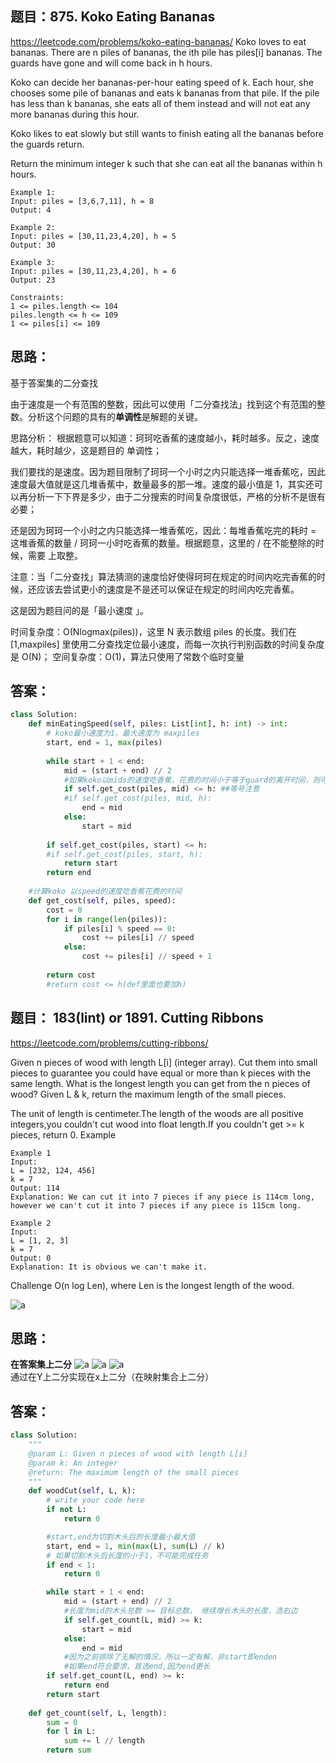 ## 题目：875. Koko Eating Bananas

https://leetcode.com/problems/koko-eating-bananas/
Koko loves to eat bananas. There are n piles of bananas, the ith pile has piles[i] bananas. The guards have gone and will come back in h hours.

Koko can decide her bananas-per-hour eating speed of k. Each hour, she chooses some pile of bananas and eats k bananas from that pile. If the pile has less than k bananas, she eats all of them instead and will not eat any more bananas during this hour.

Koko likes to eat slowly but still wants to finish eating all the bananas before the guards return.

Return the minimum integer k such that she can eat all the bananas within h hours.

```
Example 1:
Input: piles = [3,6,7,11], h = 8
Output: 4
```

```
Example 2:
Input: piles = [30,11,23,4,20], h = 5
Output: 30
```

```
Example 3:
Input: piles = [30,11,23,4,20], h = 6
Output: 23
```

```
Constraints:
1 <= piles.length <= 104
piles.length <= h <= 109
1 <= piles[i] <= 109
```
## 思路：
基于答案集的二分查找

由于速度是一个有范围的整数，因此可以使用「二分查找法」找到这个有范围的整数。分析这个问题的具有的**单调性**是解题的关键。

思路分析：
根据题意可以知道：珂珂吃香蕉的速度越小，耗时越多。反之，速度越大，耗时越少，这是题目的 单调性；

我们要找的是速度。因为题目限制了珂珂一个小时之内只能选择一堆香蕉吃，因此速度最大值就是这几堆香蕉中，数量最多的那一堆。速度的最小值是 1，其实还可以再分析一下下界是多少，由于二分搜索的时间复杂度很低，严格的分析不是很有必要；

还是因为珂珂一个小时之内只能选择一堆香蕉吃，因此：每堆香蕉吃完的耗时 = 这堆香蕉的数量 / 珂珂一小时吃香蕉的数量。根据题意，这里的 / 在不能整除的时候，需要 上取整。

注意：当「二分查找」算法猜测的速度恰好使得珂珂在规定的时间内吃完香蕉的时候，还应该去尝试更小的速度是不是还可以保证在规定的时间内吃完香蕉。

这是因为题目问的是「最小速度 」。

时间复杂度：O(Nlogmax(piles))，这里  N 表示数组 piles 的长度。我们在 [1,maxpiles] 里使用二分查找定位最小速度，而每一次执行判别函数的时间复杂度是 O(N)；
空间复杂度：O(1)，算法只使用了常数个临时变量

## 答案：
```python
class Solution:
    def minEatingSpeed(self, piles: List[int], h: int) -> int:
        # koko最小速度为1，最大速度为 maxpiles
        start, end = 1, max(piles)
        
        while start + 1 < end:
            mid = (start + end) // 2
            #如果koko以mids的速度吃香蕉，花费的时间小于等于guard的离开时间，则可以再慢点
            if self.get_cost(piles, mid) <= h: ##等号注意
            #if self.get_cost(piles, mid, h):
                end = mid
            else:
                start = mid
        
        if self.get_cost(piles, start) <= h:
        #if self.get_cost(piles, start, h):
            return start
        return end
    
    #计算koko 以speed的速度吃香蕉花费的时间
    def get_cost(self, piles, speed):
        cost = 0
        for i in range(len(piles)):
            if piles[i] % speed == 0:
                cost += piles[i] // speed 
            else:
                cost += piles[i] // speed + 1
                
        return cost
        #return cost <= h(def里面也要加h) 

```

## 题目： 183(lint) or 1891. Cutting Ribbons

https://leetcode.com/problems/cutting-ribbons/

Given n pieces of wood with length L[i] (integer array). Cut them into small pieces to guarantee you could have equal or more than k pieces with the same length. What is the longest length you can get from the n pieces of wood? Given L & k, return the maximum length of the small pieces.

The unit of length is centimeter.The length of the woods are all positive integers,you couldn't cut wood into float length.If you couldn't get >= k pieces, return 0.
Example
```
Example 1
Input:
L = [232, 124, 456]
k = 7
Output: 114
Explanation: We can cut it into 7 pieces if any piece is 114cm long, however we can't cut it into 7 pieces if any piece is 115cm long.
```

```
Example 2
Input:
L = [1, 2, 3]
k = 7
Output: 0
Explanation: It is obvious we can't make it.
```
Challenge
O(n log Len), where Len is the longest length of the wood.

![a](https://github.com/SSRRBB/Leetcode/blob/main/Images/68.png)

## 思路：
**在答案集上二分**
![a](https://github.com/SSRRBB/Leetcode/blob/main/Images/69.png)
![a](https://github.com/SSRRBB/Leetcode/blob/main/Images/70.png)
![a](https://github.com/SSRRBB/Leetcode/blob/main/Images/71.png)
通过在Y上二分实现在x上二分（在映射集合上二分）
## 答案：
```python
class Solution:
    """
    @param L: Given n pieces of wood with length L[i]
    @param k: An integer
    @return: The maximum length of the small pieces
    """
    def woodCut(self, L, k):
        # write your code here
        if not L:
            return 0

        #start,end为切割木头后的长度最小最大值
        start, end = 1, min(max(L), sum(L) // k)
        # 如果切割木头后长度的小于1，不可能完成任务
        if end < 1:
            return 0

        while start + 1 < end:
            mid = (start + end) // 2
            #长度为mid的木头总数 >= 目标总数， 继续增长木头的长度，选右边
            if self.get_count(L, mid) >= k:
                start = mid
            else:
                end = mid
            #因为之前排除了无解的情况，所以一定有解，非start即enden
            #如果end符合要求，首选end,因为end更长
        if self.get_count(L, end) >= k:
            return end
        return start
        
    def get_count(self, L, length):
        sum = 0
        for l in L:
            sum += l // length
        return sum

```

